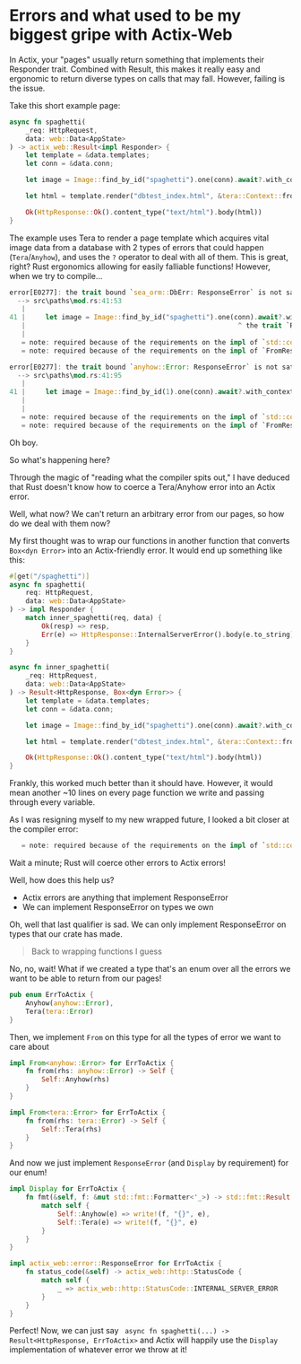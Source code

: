 # Errors and what used to be my biggest gripe with Actix-Web

In Actix, your "pages" usually return something that implements their Responder trait. Combined with Result, this makes it really easy and ergonomic to return diverse types on calls that may fall. However, failing is the issue.

Take this short example page:

```rust
async fn spaghetti(
    _req: HttpRequest,
    data: web::Data<AppState>
) -> actix_web::Result<impl Responder> {
    let template = &data.templates;
    let conn = &data.conn;

    let image = Image::find_by_id("spaghetti").one(conn).await?.with_context(|| "Could not find image!")?;

    let html = template.render("dbtest_index.html", &tera::Context::from_serialize(ImagePage { img_data: image.b64 })?)?;

    Ok(HttpResponse::Ok().content_type("text/html").body(html))
}
```

The example uses Tera to render a page template which acquires vital image data from a database with 2 types of errors that could happen (`Tera`/`Anyhow`), and uses the `?` operator to deal with all of them. This is great, right? Rust ergonomics allowing for easily falliable functions! However, when we try to compile...

```rust
error[E0277]: the trait bound `sea_orm::DbErr: ResponseError` is not satisfied
  --> src\paths\mod.rs:41:53
   |
41 |     let image = Image::find_by_id("spaghetti").one(conn).await?.with_context(|| "Could not find image!")?;
   |                                                     ^ the trait `ResponseError` is not implemented for `sea_orm::DbErr`
   |
   = note: required because of the requirements on the impl of `std::convert::From<sea_orm::DbErr>` for `actix_web::Error`
   = note: required because of the requirements on the impl of `FromResidual<Result<Infallible, sea_orm::DbErr>>` for `Result<_, actix_web::Error>`

error[E0277]: the trait bound `anyhow::Error: ResponseError` is not satisfied
  --> src\paths\mod.rs:41:95
   |
41 |     let image = Image::find_by_id(1).one(conn).await?.with_context(|| "Could not find image!")?;
   |                                                                                               ^ the trait `ResponseError` is not implemented for `anyhow::Error`
   |
   = note: required because of the requirements on the impl of `std::convert::From<anyhow::Error>` for `actix_web::Error`
   = note: required because of the requirements on the impl of `FromResidual<Result<Infallible, anyhow::Error>>` for `Result<_, actix_web::Error>`  

```

Oh boy. 

So what's happening here?

Through the magic of "reading what the compiler spits out," I have deduced that Rust doesn't know how to coerce a Tera/Anyhow error into an Actix error. 

Well, what now? We can't return an arbitrary error from our pages, so how do we deal with them now?

My first thought was to wrap our functions in another function that converts `Box<dyn Error>` into an Actix-friendly error. It would end up something like this:
```rust
#[get("/spaghetti")]
async fn spaghetti(
    req: HttpRequest,
    data: web::Data<AppState>
) -> impl Responder {
    match inner_spaghetti(req, data) {
        Ok(resp) => resp,
        Err(e) => HttpResponse::InternalServerError().body(e.to_string)
    }
}

async fn inner_spaghetti(
    _req: HttpRequest,
    data: web::Data<AppState>
) -> Result<HttpResponse, Box<dyn Error>> {
    let template = &data.templates;
    let conn = &data.conn;

    let image = Image::find_by_id("spaghetti").one(conn).await?.with_context(|| "Could not find image!")?;

    let html = template.render("dbtest_index.html", &tera::Context::from_serialize(ImagePage { img_data: image.b64 })?)?;

    Ok(HttpResponse::Ok().content_type("text/html").body(html))
}
```

Frankly, this worked much better than it should have. However, it would mean another ~10 lines on every page function we write and passing through every variable. 

As I was resigning myself to my new wrapped future, I looked a bit closer at the compiler error:
```rust
   = note: required because of the requirements on the impl of `std::convert::From<anyhow::Error>` for `actix_web::Error`
```

Wait a minute; Rust will coerce other errors to Actix errors!

Well, how does this help us?

 - Actix errors are anything that implement ResponseError
 - We can implement ResponseError on types we own

Oh, well that last qualifier is sad. We can only implement ResponseError on types that our crate has made. 

> Back to wrapping functions I guess

No, no, wait! What if we created a type that's an enum over all the errors we want to be able to return from our pages!

```rust
pub enum ErrToActix {
    Anyhow(anyhow::Error),
    Tera(tera::Error)
}
```

Then, we implement `From` on this type for all the types of error we want to care about

```rust
impl From<anyhow::Error> for ErrToActix {
    fn from(rhs: anyhow::Error) -> Self {
        Self::Anyhow(rhs)
    }
}

impl From<tera::Error> for ErrToActix {
    fn from(rhs: tera::Error) -> Self {
        Self::Tera(rhs)
    }
}
```

And now we just implement `ResponseError` (and `Display` by requirement) for our enum!

```rust
impl Display for ErrToActix {
    fn fmt(&self, f: &mut std::fmt::Formatter<'_>) -> std::fmt::Result {
        match self {
            Self::Anyhow(e) => write!(f, "{}", e),
            Self::Tera(e) => write!(f, "{}", e)
        }
    }
}

impl actix_web::error::ResponseError for ErrToActix {
    fn status_code(&self) -> actix_web::http::StatusCode {
        match self {
            _ => actix_web::http::StatusCode::INTERNAL_SERVER_ERROR
        }
    }
}
```

Perfect! Now, we can just say `
async fn spaghetti(...) -> Result<HttpResponse, ErrToActix>` and Actix will happily use the `Display` implementation of whatever error we throw at it!